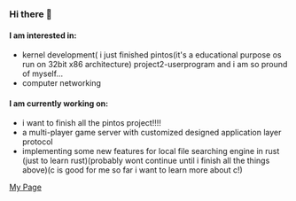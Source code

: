 ### Hi there 👋

#### I am interested in:

- kernel development( i just finished pintos(it's a educational purpose os run on 32bit x86 architecture) project2-userprogram and i am so pround of myself...
- computer networking
  
#### I am currently working on:

- i want to finish all the pintos project!!!!
- a multi-player game server with customized designed application layer protocol
- implementing some new features for local file searching engine in rust (just to learn rust)(probably wont continue until i finish all the things above)(c is good for me so far i want to learn more about c!)

[My Page](https://chengjackjelly.github.io)
